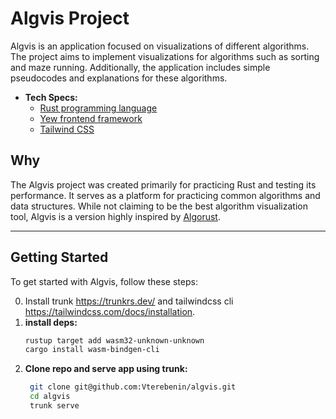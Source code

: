 # Algvis Project

Algvis is an application focused on visualizations of different algorithms. The project aims to implement visualizations for algorithms such as sorting and maze running. Additionally, the application includes simple pseudocodes and explanations for these algorithms.

- **Tech Specs:**
  - [Rust programming language](https://www.rust-lang.org/)
  - [Yew frontend framework](https://yew.rs/)
  - [Tailwind CSS](https://tailwindcss.com/)

## Why

The Algvis project was created primarily for practicing Rust and testing its performance. It serves as a platform for practicing common algorithms and data structures. While not claiming to be the best algorithm visualization tool, Algvis is a version highly inspired by [Algorust](https://algorust.dev/).

---

## Getting Started

To get started with Algvis, follow these steps:

0. Install trunk https://trunkrs.dev/ and tailwindcss cli https://tailwindcss.com/docs/installation.
1. **install deps:**
   ```bash
   rustup target add wasm32-unknown-unknown
   cargo install wasm-bindgen-cli
2. **Clone repo and serve app using trunk:**
   ```bash
    git clone git@github.com:Vterebenin/algvis.git
    cd algvis
    trunk serve
